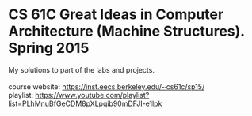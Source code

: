 # CS 61C Great Ideas in Computer Architecture (Machine Structures). Spring 2015
My solutions to part of the labs and projects. 
<br><br>
course website: https://inst.eecs.berkeley.edu/~cs61c/sp15/ <br>
playlist: https://www.youtube.com/playlist?list=PLhMnuBfGeCDM8pXLpqib90mDFJI-e1lpk
